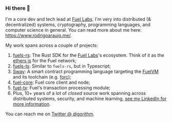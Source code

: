 ### Hi there 👋

I'm a core dev and tech lead at [Fuel Labs](https://fuel.network/). I'm very into distributed (& decentralized) systems, cryptography, programming languages, and computer science in general. You can read more about me here: https://www.rodrigoaraujo.me/. 

My work spans across a couple of projects:

1. [fuels-rs](https://github.com/FuelLabs/fuels-rs): The Rust SDK for the [Fuel Labs](https://fuel.network/)'s ecosystem. Think of it as the [ethers js](https://docs.ethers.io/v5/) for the Fuel network;
2. [fuels-ts](https://github.com/FuelLabs/fuels-ts/): Similar to `fuels-rs`, but in Typescript;
3. [Sway](https://github.com/FuelLabs/sway): A smart contract programming language targeting the [FuelVM](https://github.com/FuelLabs/fuel-vm) and its toolchain (e.g. [forc](https://github.com/FuelLabs/sway/tree/master/forc));
4. [fuel-core](https://github.com/FuelLabs/fuel-core): Fuel core client and node;
5. [fuel-tx](https://github.com/FuelLabs/fuel-tx/): Fuel's transaction processing module;
6. Plus, 10+ years of a lot of _closed_ source work spanning across distributed systems, security, and machine learning, [see my LinkedIn for more information](https://www.linkedin.com/in/rodrigo-araujo-196a9358/).


You can reach me on [Twitter @ digorithm](https://twitter.com/Digorithm).
